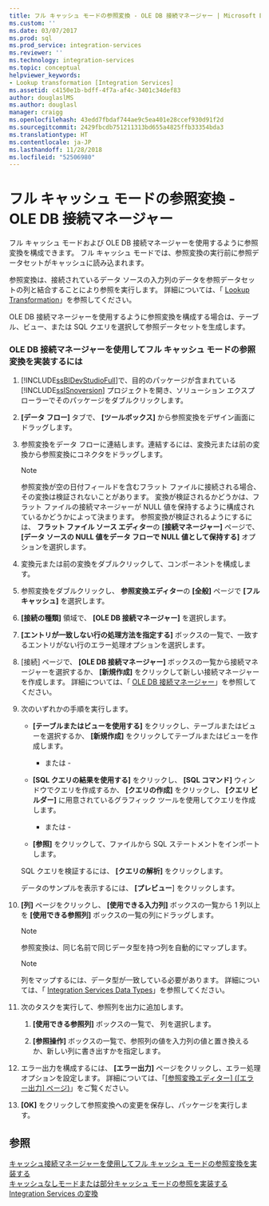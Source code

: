 ```yaml
---
title: フル キャッシュ モードの参照変換 - OLE DB 接続マネージャー | Microsoft Docs
ms.custom: ''
ms.date: 03/07/2017
ms.prod: sql
ms.prod_service: integration-services
ms.reviewer: ''
ms.technology: integration-services
ms.topic: conceptual
helpviewer_keywords:
- Lookup transformation [Integration Services]
ms.assetid: c4150e1b-bdff-4f7a-af4c-3401c34def83
author: douglaslMS
ms.author: douglasl
manager: craigg
ms.openlocfilehash: 43edd7fbdaf744ae9c5ea401e28ccef930d91f2d
ms.sourcegitcommit: 2429fbcdb751211313bd655a4825ffb33354bda3
ms.translationtype: HT
ms.contentlocale: ja-JP
ms.lasthandoff: 11/28/2018
ms.locfileid: "52506980"
---
```

# <a name="lookup-transformation-full-cache-mode---ole-db-connection-manager"></a>フル キャッシュ モードの参照変換 - OLE DB 接続マネージャー
  フル キャッシュ モードおよび OLE DB 接続マネージャーを使用するように参照変換を構成できます。 フル キャッシュ モードでは、参照変換の実行前に参照データセットがキャッシュに読み込まれます。  
  
 参照変換は、接続されているデータ ソースの入力列のデータを参照データセットの列と結合することにより参照を実行します。 詳細については、「 [Lookup Transformation](../../integration-services/data-flow/transformations/lookup-transformation.md)」を参照してください。  
  
 OLE DB 接続マネージャーを使用するように参照変換を構成する場合は、テーブル、ビュー、または SQL クエリを選択して参照データセットを生成します。  
  
### <a name="to-implement-a-lookup-transformation-in-full-cache-mode-by-using-ole-db-connection-manager"></a>OLE DB 接続マネージャーを使用してフル キャッシュ モードの参照変換を実装するには  
  
1.  [!INCLUDE[ssBIDevStudioFull](../../includes/ssbidevstudiofull-md.md)]で、目的のパッケージが含まれている [!INCLUDE[ssISnoversion](../../includes/ssisnoversion-md.md)] プロジェクトを開き、ソリューション エクスプローラーでそのパッケージをダブルクリックします。  
  
2.  **[データ フロー]** タブで、 **[ツールボックス]** から参照変換をデザイン画面にドラッグします。  
  
3.  参照変換をデータ フローに連結します。連結するには、変換元または前の変換から参照変換にコネクタをドラッグします。  
  
    > [!NOTE]  
    >  参照変換が空の日付フィールドを含むフラット ファイルに接続される場合、その変換は検証されないことがあります。 変換が検証されるかどうかは、フラット ファイルの接続マネージャーが NULL 値を保持するように構成されているかどうかによって決まります。 参照変換が検証されるようにするには、 **フラット ファイル ソース エディター**の **[接続マネージャー]** ページで、 **[データ ソースの NULL 値をデータ フローで NULL 値として保持する]** オプションを選択します。  
  
4.  変換元または前の変換をダブルクリックして、コンポーネントを構成します。  
  
5.  参照変換をダブルクリックし、 **参照変換エディター**の **[全般]** ページで **[フル キャッシュ]** を選択します。  
  
6.  **[接続の種類]** 領域で、 **[OLE DB 接続マネージャー]** を選択します。  
  
7.  **[エントリが一致しない行の処理方法を指定する]** ボックスの一覧で、一致するエントリがない行のエラー処理オプションを選択します。  
  
8.  [接続] ページで、 **[OLE DB 接続マネージャー]** ボックスの一覧から接続マネージャーを選択するか、 **[新規作成]** をクリックして新しい接続マネージャーを作成します。 詳細については、「 [OLE DB 接続マネージャー](../../integration-services/connection-manager/ole-db-connection-manager.md)」を参照してください。  
  
9. 次のいずれかの手順を実行します。  
  
    -   **[テーブルまたはビューを使用する]** をクリックし、テーブルまたはビューを選択するか、 **[新規作成]** をクリックしてテーブルまたはビューを作成します。  
  
         - または -  
  
    -   **[SQL クエリの結果を使用する]** をクリックし、 **[SQL コマンド]** ウィンドウでクエリを作成するか、 **[クエリの作成]** をクリックし、 **[クエリ ビルダー]** に用意されているグラフィック ツールを使用してクエリを作成します。  
  
         - または -  
  
    -   **[参照]** をクリックして、ファイルから SQL ステートメントをインポートします。  
  
     SQL クエリを検証するには、 **[クエリの解析]** をクリックします。  
  
     データのサンプルを表示するには、 **[プレビュー**] をクリックします。  
  
10. **[列]** ページをクリックし、 **[使用できる入力列]** ボックスの一覧から 1 列以上を **[使用できる参照列]** ボックスの一覧の列にドラッグします。  
  
    > [!NOTE]  
    >  参照変換は、同じ名前で同じデータ型を持つ列を自動的にマップします。  
  
    > [!NOTE]  
    >  列をマップするには、データ型が一致している必要があります。 詳細については、「 [Integration Services Data Types](../../integration-services/data-flow/integration-services-data-types.md)」を参照してください。  
  
11. 次のタスクを実行して、参照列を出力に追加します。  
  
    1.  **[使用できる参照列]** ボックスの一覧で、 列を選択します。  
  
    2.  **[参照操作]** ボックスの一覧で、参照列の値を入力列の値と置き換えるか、新しい列に書き出すかを指定します。  
  
12. エラー出力を構成するには、 **[エラー出力]** ページをクリックし、エラー処理オプションを設定します。 詳細については、「[[参照変換エディター] ([エラー出力] ページ)](../../integration-services/data-flow/transformations/lookup-transformation-editor-error-output-page.md)」をご覧ください。  
  
13. **[OK]** をクリックして参照変換への変更を保存し、パッケージを実行します。  
  
## <a name="see-also"></a>参照  
 [キャッシュ接続マネージャーを使用してフル キャッシュ モードの参照変換を実装する](../../integration-services/connection-manager/lookup-transformation-full-cache-mode-cache-connection-manager.md)   
 [キャッシュなしモードまたは部分キャッシュ モードの参照を実装する](../../integration-services/data-flow/transformations/implement-a-lookup-in-no-cache-or-partial-cache-mode.md)   
 [Integration Services の変換](../../integration-services/data-flow/transformations/integration-services-transformations.md)  
  
  
